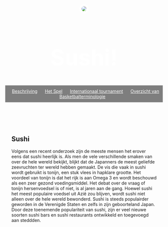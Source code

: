 <head>
  <link href="/normalize.css" rel="stylesheet">
  <style>
    header {
      text-align: center;
      background: url('https://www.nippon.com/es/ncommon/contents/japan-data/170454/170454.jpg');
      background-size: cover;
      color: white;
    }
    a {
      color: white;
    }
    h1 {
      font-size: 70px;
    }
    img {
      margin: 40px 0px 0px 0px;
      border: 7px solid white;
      border-radius: 20px;
    }
    ul {
      padding: 10px;
      background: rgba(0,0,0,0.5);
    }
    li {
      display: inline;
      padding: 0px 10px 0px 10px;
    }
    article {
      max-width: 500px;
      padding: 20px;
      margin: 0 auto;
    }
    @media (max-width: 500px) {
      h1 {
        font-size: 36px;
        padding: 5px;
      }
      li {
        padding: 5px;
        display: block;
      }
    }
  </style>
</head>
<body>
  <header>
    <img src="/assets/jeff.png">
    <h1>Sushi!</h1>
    <ul>
      <li><a href="beschrijvingbasketball.html
">Beschrijving</a></li>
      <li><a href="hetspel.html
">Het Spel</a></li>
      <li><a href="
internationaalbasketbal.html
">Internationaal tournament</a></li>
			<li><a href="overzicht.html
">Overzicht van Basketbalterminologie</a></li>
    </ul>
  </header>
  <article>
    <h2>Sushi</h2>
    <p>Volgens een recent onderzoek zijn de meeste mensen het erover eens dat sushi heerlijk is. Als men de vele verschillende smaken van over de hele wereld bekijkt, blijkt dat de Japanners de meest geliefde zeevruchten ter wereld hebben gemaakt. De vis die vaak in sushi wordt gebruikt is tonijn, een stuk vlees in hapklare grootte. Het voordeel van tonijn is dat het rijk is aan Omega 3 en wordt beschouwd als een zeer gezond voedingsmiddel. Het debat over de vraag of tonijn hersenvoedsel is of niet, is al jaren aan de gang. Hoewel sushi het meest populaire voedsel uit Azië zou blijven, wordt sushi niet alleen over de hele wereld bewonderd. Sushi is steeds populairder geworden in de Verenigde Staten en zelfs in zijn geboorteland Japan. Door deze toenemende populariteit van sushi, zijn er veel nieuwe soorten sushi bars en sushi restaurants ontwikkeld en toegevoegd aan steddden.</p>
  </article>
  <script>
    $("button").on("click", function() {
      alert("Clicked!");
    });
  </script>
</body>
